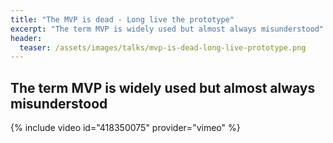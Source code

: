 ```yaml
---
title: "The MVP is dead - Long live the prototype"
excerpt: "The term MVP is widely used but almost always misunderstood"
header:
  teaser: /assets/images/talks/mvp-is-dead-long-live-prototype.png
---
```

## The term MVP is widely used but almost always misunderstood
{% include video id="418350075" provider="vimeo" %}
